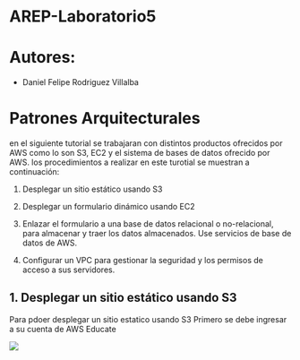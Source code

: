 # AREP-Laboratorio5

# Autores:
* Daniel Felipe Rodriguez Villalba

# Patrones Arquitecturales
en el siguiente tutorial se trabajaran con distintos productos ofrecidos por AWS como lo son S3, EC2 y el sistema de bases de datos ofrecido por AWS. los procedimientos a realizar en este turotial se muestran a continuación:  
1. Desplegar un sitio estático usando S3

2. Desplegar un formulario dinámico usando EC2

3. Enlazar el formulario a una base de datos relacional o no-relacional, para almacenar y traer los datos almacenados. Use servicios de base de datos de AWS.

4. Configurar un VPC para gestionar la seguridad y los permisos de acceso a sus servidores.

## 1. Desplegar un sitio estático usando S3


Para pdoer desplegar un sitio estatico usando S3 Primero se debe ingresar a su cuenta de AWS Educate

![](Imagenes/1.1.PNG) 
